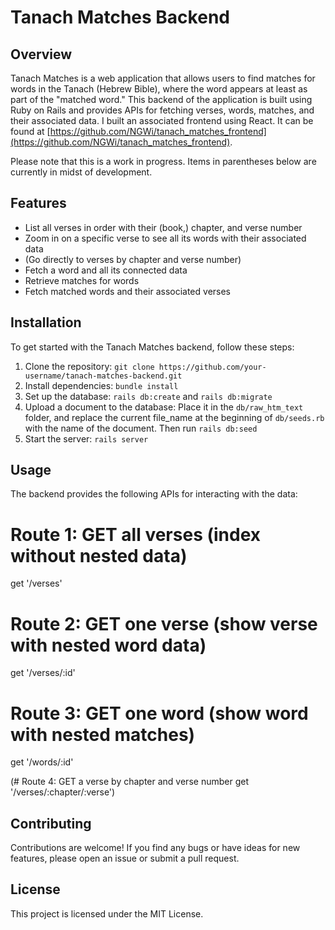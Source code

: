 # Tanach Matches Backend

## Overview

Tanach Matches is a web application that allows users to find matches for words in the Tanach (Hebrew Bible), where the word appears at least as part of the "matched word." This backend of the application is built using Ruby on Rails and provides APIs for fetching verses, words, matches, and their associated data.
I built an associated frontend using React. It can be found at [https://github.com/NGWi/tanach_matches_frontend](https://github.com/NGWi/tanach_matches_frontend).

Please note that this is a work in progress. Items in parentheses below are currently in midst of development.
## Features 

- List all verses in order with their (book,) chapter, and verse number
- Zoom in on a specific verse to see all its words with their associated data
- (Go directly to verses by chapter and verse number)
- Fetch a word and all its connected data
- Retrieve matches for words
- Fetch matched words and their associated verses

## Installation

To get started with the Tanach Matches backend, follow these steps:

1. Clone the repository: `git clone https://github.com/your-username/tanach-matches-backend.git`
2. Install dependencies: `bundle install`
3. Set up the database: `rails db:create` and `rails db:migrate`
4. Upload a document to the database: Place it in the `db/raw_htm_text` folder, and replace the current file_name at the beginning of `db/seeds.rb` with the name of the document. Then run `rails db:seed`
5. Start the server: `rails server`

## Usage

The backend provides the following APIs for interacting with the data:

  # Route 1: GET all verses (index without nested data)
  get '/verses'

  # Route 2: GET one verse (show verse with nested word data)
  get '/verses/:id'

  # Route 3: GET one word (show word with nested matches)
  get '/words/:id'

  (# Route 4: GET a verse by chapter and verse number
  get '/verses/:chapter/:verse')

## Contributing

Contributions are welcome! If you find any bugs or have ideas for new features, please open an issue or submit a pull request.

## License

This project is licensed under the MIT License.
